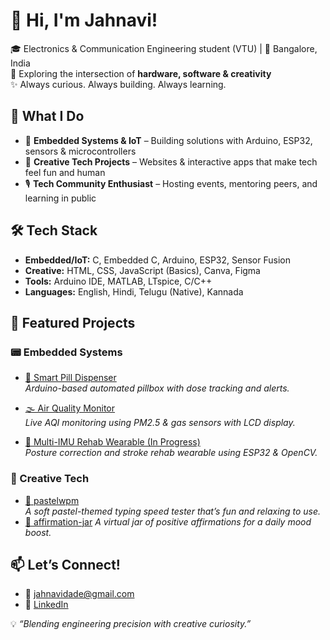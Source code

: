 # 👋 Hi, I'm Jahnavi!

🎓 Electronics & Communication Engineering student (VTU) | 📍 Bangalore, India  
🌱 Exploring the intersection of **hardware, software & creativity**  
✨ Always curious. Always building. Always learning.

## 🚀 What I Do
- 🔌 **Embedded Systems & IoT** – Building solutions with Arduino, ESP32, sensors & microcontrollers
- 🎨 **Creative Tech Projects** – Websites & interactive apps that make tech feel fun and human
- 🎙️ **Tech Community Enthusiast** – Hosting events, mentoring peers, and learning in public

## 🛠️ Tech Stack
- **Embedded/IoT:** C, Embedded C, Arduino, ESP32, Sensor Fusion  
- **Creative:** HTML, CSS, JavaScript (Basics), Canva, Figma  
- **Tools:** Arduino IDE, MATLAB, LTspice, C/C++ 
- **Languages:** English, Hindi, Telugu (Native), Kannada  

## 📂 Featured Projects

### 📟 Embedded Systems
- [💊 Smart Pill Dispenser](https://github.com/DadeJahnavi/Smart-Medication-Reminder)  
  *Arduino-based automated pillbox with dose tracking and alerts.*

- [🌫️ Air Quality Monitor](https://github.com/DadeJahnavi/Air-Pollution-Monitoring-System)  
  *Live AQI monitoring using PM2.5 & gas sensors with LCD display.*

- [🦾 Multi-IMU Rehab Wearable (In Progress)](https://github.com/YOUR_USERNAME/multi-imu-rehab-wearable)  
  *Posture correction and stroke rehab wearable using ESP32 & OpenCV.*

### 🎨 Creative Tech
- [🌸 pastelwpm](https://pastelwpm.netlify.app/)  
  *A soft pastel-themed typing speed tester that’s fun and relaxing to use.*  
- [🌸 affirmation-jar](https://affirmation-jar.netlify.app/)
  *A virtual jar of positive affirmations for a daily mood boost.*  


## 📫 Let’s Connect!
- 📧 jahnavidade@gmail.com
- 🔗 [LinkedIn](https://linkedin.com/in/Jahnavi-Dade)

💡 *“Blending engineering precision with creative curiosity.”*
